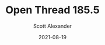 ---
layout: podcast
title: "Open Thread 185.5"
author: Scott Alexander
description: https://astralcodexten.substack.com/p/open-thread-1855
date: 2021-08-19
length: 40517
duration: 10
guid: open-thread-1855
---